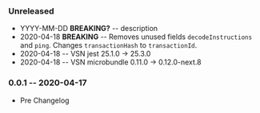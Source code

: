 ### Unreleased

- YYYY-MM-DD **BREAKING?** -- description
- 2020-04-18 **BREAKING** -- Removes unused fields `decodeInstructions` and `ping`. Changes `transactionHash` to `transactionId`.
- 2020-04-18 -- VSN jest 25.1.0 -> 25.3.0
- 2020-04-18 -- VSN microbundle 0.11.0 -> 0.12.0-next.8

### 0.0.1 -- 2020-04-17

- Pre Changelog

